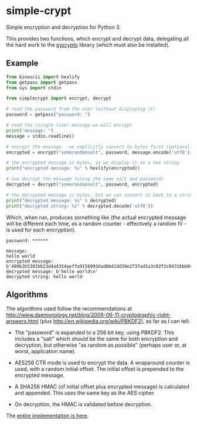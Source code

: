 simple-crypt
============

Simple encryption and decryption for Python 3.

This provides two functions, which encrypt and decrypt data, delegating all
the hard work to the [pycrypto](https://www.dlitz.net/software/pycrypto)
library (which must also be installed).

Example
-------

```python
from binascii import hexlify
from getpass import getpass
from sys import stdin

from simplecrypt import encrypt, decrypt

# read the password from the user (without displaying it)
password = getpass("password: ")

# read the (single line) message we will encrypt
print("message: ")
message = stdin.readline()

# encrypt the message.  we explicitly convert to bytes first (optional)
encrypted = encrypt("somerandomsalt", password, message.encode('utf8'))

# the encrypted message is bytes, so we display it as a hex string
print("encrypted message: %s" % hexlify(encrypted))

# now decrypt the message (using the same salt and password)
decrypted = decrypt("somerandomsalt", password, encrypted)

# the decrypted message is bytes, but we can convert it back to a string
print("decrypted message: %s" % decrypted)
print("decrypted string: %s" % decrypted.decode('utf8'))
```

Which, when run, produces something like (the actual encrypted message will
be different each time, as a random counter - effectively a random IV - is
used for each encryption).

```
password: ******

message:
hello world
encrypted message: b'489b2b5392bb23d4a4314aeffa9156993dad8bd1dd39e2737ad5a3c02f2c84316bb0428cdd78032afe2621ab7782ca5cba7324ca26e51e03d65146a1'
decrypted message: b'hello world\n'
decrypted string: hello world
```

Algorithms
----------

The algorithms used follow the recommendations at
http://www.daemonology.net/blog/2009-06-11-cryptographic-right-answers.html
(plus http://en.wikipedia.org/wiki/PBKDF2), as far as I can tell:

* The "password" is expanded to a 256 bit key, using PBKDF2.  This includes
  a "salt" which should be the same for both encryption and decryption, but
  otherwise "as random as possible" (perhaps user or, at worst, application
  name).

* AES256 CTR mode is used to encrypt the data.  A wraparound counter is used,
  with a random initial offset.  The initial offset is prepended to the
  encrypted message.

* A SHA256 HMAC (of initial offset plus encrypted message) is calculated and
  appended.  This uses the same key as the AES cipher.

* On decryption, the HMAC is validated before decryption.

The [entire implementation is here](https://github.com/andrewcooke/simple-crypt/blob/master/src/simplecrypt/__init__.py).
